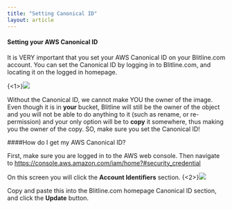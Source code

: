 ```yaml
---
title: "Setting Canonical ID"
layout: article
---
```


#### Setting your AWS Canonical ID

It is VERY important that you set your AWS Canonical ID on your Blitline.com account. You can set the Canonical ID by logging in to Blitline.com, and locating it on the logged in homepage.

{<1>}![](/content/images/2014/Jun/canonical_id.jpg)

Without the Canonical ID, we cannot make YOU the owner of the image. Even though it is in **your** bucket, Blitline will still be the owner of the object and you will not be able to do anything to it (such as rename, or re-permission) and your only option will be to **copy** it somewhere, thus making you the owner of the copy. SO, make sure you set the Canonical ID!

####How do I get my AWS Canonical ID?

First, make sure you are logged in to the AWS web console. Then navigate to https://console.aws.amazon.com/iam/home?#security_credential 

On this screen you will click the 
**Account Identifiers** section.
{<2>}![](/content/images/2014/Jun/canonical_location.jpg)

Copy and paste this into the Blitline.com homepage Canonical ID section, and click the **Update** button.
